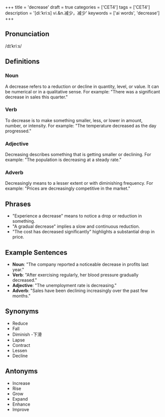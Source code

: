 +++
title = 'decrease'
draft = true
categories = ['CET4']
tags = ['CET4']
description = '[diːˈkriːs] vi.&n.减少，减少'
keywords = ['ai words', 'decrease']
+++

## Pronunciation
/dɪˈkriːs/

## Definitions
### Noun
A decrease refers to a reduction or decline in quantity, level, or value. It can be numerical or in a qualitative sense. For example: "There was a significant decrease in sales this quarter."

### Verb
To decrease is to make something smaller, less, or lower in amount, number, or intensity. For example: "The temperature decreased as the day progressed."

### Adjective
Decreasing describes something that is getting smaller or declining. For example: "The population is decreasing at a steady rate."

### Adverb
Decreasingly means to a lesser extent or with diminishing frequency. For example: "Prices are decreasingly competitive in the market."

## Phrases
- "Experience a decrease" means to notice a drop or reduction in something.
- "A gradual decrease" implies a slow and continuous reduction.
- "The cost has decreased significantly" highlights a substantial drop in price.

## Example Sentences
- **Noun**: "The company reported a noticeable decrease in profits last year."
- **Verb**: "After exercising regularly, her blood pressure gradually decreased."
- **Adjective**: "The unemployment rate is decreasing."
- **Adverb**: "Sales have been declining increasingly over the past few months."

## Synonyms
- Reduce
- Fall
- Diminish
-下滑
- Lapse
- Contract
- Lessen
- Decline

## Antonyms
- Increase
- Rise
- Grow
- Expand
- Enhance
- Improve
